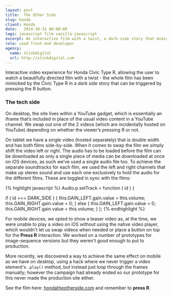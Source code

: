 ```yaml
---
layout: post
title:  The Other Side
slug: honda
client: Honda
date:   2014-10-31 00:00:00
tags: javascript film vanilla-javascript
excerpt: An interactive film with a twist, a dark-side story that mimics the light
role: Lead front-end developer
agency:
  name: Stinkdigital
  url: http://stinkdigital.com
---
```


Interactive video experience for Honda Civic Type R, allowing the user to watch a beautifully directed film with a twist - the whole film has been mimicked by the Civic Type R in a *dark side* story that can be triggered by pressing the R button.

### The tech side

On desktop, the site lives within a YouTube gadget, which is essentially an iframe that’s included in place of the usual video content in a YouTube channel. We swap out one of the 2 videos (which are incidentally hosted on YouTube) depending on whether the viewer’s pressing R or not.

On tablet we have a single video (hosted separately) that is double width and has both films side-by-side. When it comes to swap the film we simply shift the video left or right. The audio has to be loaded before the film can be downloaded as only a single piece of media can be downloaded at once on iOS devices, as such we’ve used a single audio file too. To achieve the separate soundtracks for each film, we used the left and right channels that make up stereo sound and use each one exclusively to hold the audio for the different films. These are toggled in sync with the films:

{% highlight javascript %}
Audio.p.setTrack = function ( id ) {

  if ( id === DARK_SIDE ) {
    this.GAIN_LEFT.gain.value = this.volume;
    this.GAIN_RIGHT.gain.value = 0;
  } else {
    this.GAIN_LEFT.gain.value = 0;
    this.GAIN_RIGHT.gain.value = this.volume;
  }
};
{% endhighlight %}

For mobile devices, we opted to show a teaser video as, at the time, we were unable to play a video on iOS without using the native video player, which wouldn't let us swap videos when needed or place a button on top for the **Press R** interaction. We worked on a number of prototypes for image-sequence versions but they weren't good enough to put to production.

More recently, we discovered a way to achieve the same effect on mobile as we have on desktop, using a hack where we never trigger a video element's `.play()` method, but instead just loop through the frames manually; however the campaign had already ended so our prototype for this never made the production site either.

See the film here: [hondatheotherside.com](http://hondatheotherside.com) and remember to **press R**.
